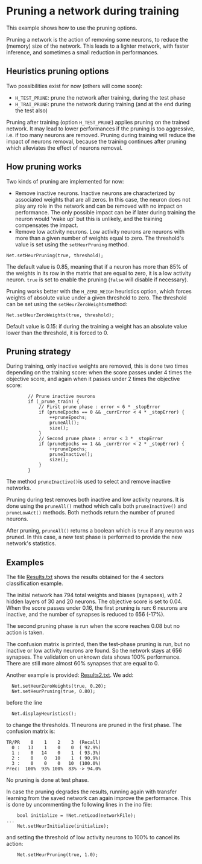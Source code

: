 # Pruning a network during training

This example shows how to use the pruning options.

Pruning a network is the action of removing some neurons, to reduce the (memory) size of the network. This leads to a lighter metwork, with faster inference, and sometimes a small reduction in performances.

## Heuristics pruning options

Two possibilities exist for now (others will come soon):

- `H_TEST_PRUNE`: prune the network after training, during the test phase
- `H_TRAI_PRUNE`: prune the network during training (and at the end during the test also)

Pruning after training (option `H_TEST_PRUNE`) applies pruning on the trained network. It may lead to lower performances if the pruning is too aggressive, i.e. if too many neurons are removed. Pruning during training will reduce the impact of neurons removal, because the training continues after pruning which alleviates the effect of neurons removal.

## How pruning works

Two kinds of pruning are implemented for now:

- Remove inactive neurons. Inactive neurons are characterized by associated weights that are all zeros. In this case, the neuron does not play any role in the network and can be removed with no impact on performance. The only possible impact can be if later during training the neuron would 'wake up' but this is unlikely, and the training compensates the impact.
- Remove low activity neurons. Low activity neurons are neurons with more than a given number of weights equal to zero. The threshold's value is set using the `setHeurPruning` method.

```
Net.setHeurPruning(true, threshold);
```

The default value is 0.85, meaning that if a neuron has more than 85% of the weights in its row in the matrix that are equal to zero, it is a low activity neuron. `true` is set to enable the pruning (`false` will disable if necessary).

Pruning works better with the `H_ZERO_WEIGH` heuristics option, which forces weights of absolute value under a given threshold to zero. The threshold can be set using the `setHeurZeroWeights`method:

```
Net.setHeurZeroWeights(true, threshold);
```

Default value is 0.15: if during the training a weight has an absolute value lower than the threshold, it is forced to 0.

## Pruning strategy

During training, only inactive weights are removed, this is done two times depending on the training score: when the score passes under 4 times the objective score, and again when it passes under 2 times the objective score:

```
		// Prune inactive neurons
		if (_prune_train) {
			// First prune phase : error < 6 * _stopError
			if (pruneEpochs == 0 && _currError < 4 * _stopError) {
				++pruneEpochs;
				pruneAll();
				size();
			}
			// Second prune phase : error < 3 * _stopError
			if (pruneEpochs == 1 && _currError < 2 * _stopError) {
				++pruneEpochs;
				pruneInactive();
				size();
			}
		}
```

The method `pruneInactive()`is used to select and remove inactive networks.

Pruning during test removes both inactive and low activity neurons. It is done using the `pruneAll()` method which calls both `pruneInactive()` and `pruneLowAct()` methods. Both methods return the number of pruned neurons.

After pruning, `pruneAll()` returns a boolean which is `true` if any neuron was pruned. In this case, a new test phase is performed to provide the new network's statistics.

## Examples

The file [Results.txt](./Results.txt) shows the results obtained for the 4 sectors classification example.

The initial network has 794 total weights and biases (synapses), with 2 hidden layers of 30 and 20 neurons. The objective score is set to 0.04. When the score passes under 0.16, the first pruning is run: 6 neurons are inactive, and the number of synapses is reduced to 656 (-17%).

The second pruning phase is run when the score reaches 0.08 but no action is taken.

The confusion matrix is printed, then the test-phase pruning is run, but no inactive or low activity neurons are found. So the network stays at 656 synapses. The validation on unknown data shows 100% performance. There are still more almost 60% synapses that are equal to 0.

Another example is provided: [Results2.txt](./Results2.txt). We add:

```
  Net.setHeurZeroWeights(true, 0.20);
  Net.setHeurPruning(true, 0.80);
```

before the line

```
  Net.displayHeuristics();
```

to change the thresholds. 11 neurons are pruned in the first phase. The confusion matrix is:

```
TR/PR    0    1    2    3  (Recall)
  0 :   13    1    0    0  ( 92.9%)
  1 :    0   14    0    1  ( 93.3%)
  2 :    0    0   10    1  ( 90.9%)
  3 :    0    0    0   10  (100.0%)
Prec:  100%  93% 100%  83% -> 94.0%
```

No pruning is done at test phase.

In case the pruning degrades the results, running again with transfer learning from the saved network can again improve the performance. This is done by uncommenting the following lines in the ino file:

```
    bool initialize = !Net.netLoad(networkFile);
...
    Net.setHeurInitialize(initialize);
```

and setting the threshold of low activity neurons to 100% to cancel its action:

```
    Net.setHeurPruning(true, 1.0);
```
